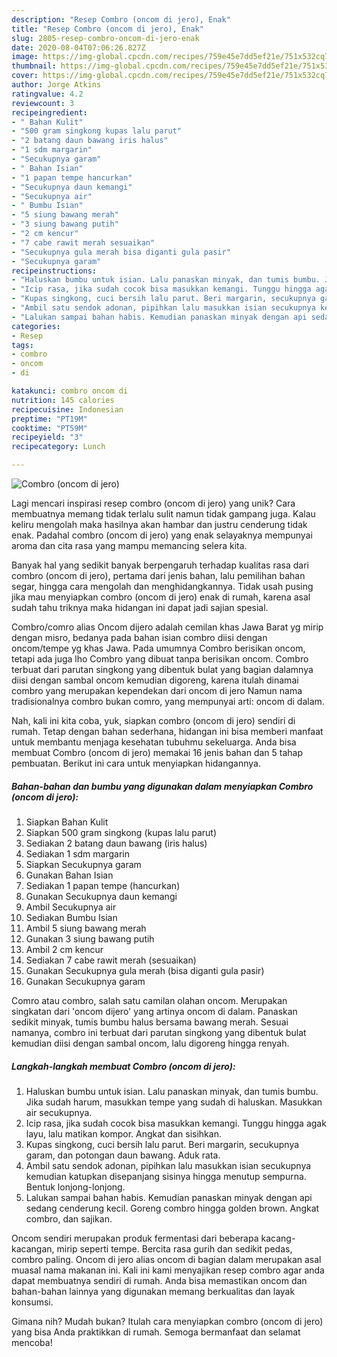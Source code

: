 ```yaml
---
description: "Resep Combro (oncom di jero), Enak"
title: "Resep Combro (oncom di jero), Enak"
slug: 2805-resep-combro-oncom-di-jero-enak
date: 2020-08-04T07:06:26.827Z
image: https://img-global.cpcdn.com/recipes/759e45e7dd5ef21e/751x532cq70/combro-oncom-di-jero-foto-resep-utama.jpg
thumbnail: https://img-global.cpcdn.com/recipes/759e45e7dd5ef21e/751x532cq70/combro-oncom-di-jero-foto-resep-utama.jpg
cover: https://img-global.cpcdn.com/recipes/759e45e7dd5ef21e/751x532cq70/combro-oncom-di-jero-foto-resep-utama.jpg
author: Jorge Atkins
ratingvalue: 4.2
reviewcount: 3
recipeingredient:
- " Bahan Kulit"
- "500 gram singkong kupas lalu parut"
- "2 batang daun bawang iris halus"
- "1 sdm margarin"
- "Secukupnya garam"
- " Bahan Isian"
- "1 papan tempe hancurkan"
- "Secukupnya daun kemangi"
- "Secukupnya air"
- " Bumbu Isian"
- "5 siung bawang merah"
- "3 siung bawang putih"
- "2 cm kencur"
- "7 cabe rawit merah sesuaikan"
- "Secukupnya gula merah bisa diganti gula pasir"
- "Secukupnya garam"
recipeinstructions:
- "Haluskan bumbu untuk isian. Lalu panaskan minyak, dan tumis bumbu. Jika sudah harum, masukkan tempe yang sudah di haluskan. Masukkan air secukupnya."
- "Icip rasa, jika sudah cocok bisa masukkan kemangi. Tunggu hingga agak layu, lalu matikan kompor. Angkat dan sisihkan."
- "Kupas singkong, cuci bersih lalu parut. Beri margarin, secukupnya garam, dan potongan daun bawang. Aduk rata."
- "Ambil satu sendok adonan, pipihkan lalu masukkan isian secukupnya kemudian katupkan disepanjang sisinya hingga menutup sempurna. Bentuk lonjong-lonjong."
- "Lalukan sampai bahan habis. Kemudian panaskan minyak dengan api sedang cenderung kecil. Goreng combro hingga golden brown. Angkat combro, dan sajikan."
categories:
- Resep
tags:
- combro
- oncom
- di

katakunci: combro oncom di 
nutrition: 145 calories
recipecuisine: Indonesian
preptime: "PT19M"
cooktime: "PT59M"
recipeyield: "3"
recipecategory: Lunch

---
```



![Combro (oncom di jero)](https://img-global.cpcdn.com/recipes/759e45e7dd5ef21e/751x532cq70/combro-oncom-di-jero-foto-resep-utama.jpg)

Lagi mencari inspirasi resep combro (oncom di jero) yang unik? Cara membuatnya memang tidak terlalu sulit namun tidak gampang juga. Kalau keliru mengolah maka hasilnya akan hambar dan justru cenderung tidak enak. Padahal combro (oncom di jero) yang enak selayaknya mempunyai aroma dan cita rasa yang mampu memancing selera kita.

Banyak hal yang sedikit banyak berpengaruh terhadap kualitas rasa dari combro (oncom di jero), pertama dari jenis bahan, lalu pemilihan bahan segar, hingga cara mengolah dan menghidangkannya. Tidak usah pusing jika mau menyiapkan combro (oncom di jero) enak di rumah, karena asal sudah tahu triknya maka hidangan ini dapat jadi sajian spesial.

Combro/comro alias Oncom dijero adalah cemilan khas Jawa Barat yg mirip dengan misro, bedanya pada bahan isian combro diisi dengan oncom/tempe yg khas Jawa. Pada umumnya Combro berisikan oncom, tetapi ada juga lho Combro yang dibuat tanpa berisikan oncom. Combro terbuat dari parutan singkong yang dibentuk bulat yang bagian dalamnya diisi dengan sambal oncom kemudian digoreng, karena itulah dinamai combro yang merupakan kependekan dari oncom di jero Namun nama tradisionalnya combro bukan comro, yang mempunyai arti: oncom di dalam.


Nah, kali ini kita coba, yuk, siapkan combro (oncom di jero) sendiri di rumah. Tetap dengan bahan sederhana, hidangan ini bisa memberi manfaat untuk membantu menjaga kesehatan tubuhmu sekeluarga. Anda bisa membuat Combro (oncom di jero) memakai 16 jenis bahan dan 5 tahap pembuatan. Berikut ini cara untuk menyiapkan hidangannya.

<!--inarticleads1-->

##### Bahan-bahan dan bumbu yang digunakan dalam menyiapkan Combro (oncom di jero):

1. Siapkan  Bahan Kulit
1. Siapkan 500 gram singkong (kupas lalu parut)
1. Sediakan 2 batang daun bawang (iris halus)
1. Sediakan 1 sdm margarin
1. Siapkan Secukupnya garam
1. Gunakan  Bahan Isian
1. Sediakan 1 papan tempe (hancurkan)
1. Gunakan Secukupnya daun kemangi
1. Ambil Secukupnya air
1. Sediakan  Bumbu Isian
1. Ambil 5 siung bawang merah
1. Gunakan 3 siung bawang putih
1. Ambil 2 cm kencur
1. Sediakan 7 cabe rawit merah (sesuaikan)
1. Gunakan Secukupnya gula merah (bisa diganti gula pasir)
1. Gunakan Secukupnya garam


Comro atau combro, salah satu camilan olahan oncom. Merupakan singkatan dari &#39;oncom dijero&#39; yang artinya oncom di dalam. Panaskan sedikit minyak, tumis bumbu halus bersama bawang merah. Sesuai namanya, combro ini terbuat dari parutan singkong yang dibentuk bulat kemudian diisi dengan sambal oncom, lalu digoreng hingga renyah. 

<!--inarticleads2-->

##### Langkah-langkah membuat Combro (oncom di jero):

1. Haluskan bumbu untuk isian. Lalu panaskan minyak, dan tumis bumbu. Jika sudah harum, masukkan tempe yang sudah di haluskan. Masukkan air secukupnya.
1. Icip rasa, jika sudah cocok bisa masukkan kemangi. Tunggu hingga agak layu, lalu matikan kompor. Angkat dan sisihkan.
1. Kupas singkong, cuci bersih lalu parut. Beri margarin, secukupnya garam, dan potongan daun bawang. Aduk rata.
1. Ambil satu sendok adonan, pipihkan lalu masukkan isian secukupnya kemudian katupkan disepanjang sisinya hingga menutup sempurna. Bentuk lonjong-lonjong.
1. Lalukan sampai bahan habis. Kemudian panaskan minyak dengan api sedang cenderung kecil. Goreng combro hingga golden brown. Angkat combro, dan sajikan.


Oncom sendiri merupakan produk fermentasi dari beberapa kacang-kacangan, mirip seperti tempe. Bercita rasa gurih dan sedikit pedas, combro paling. Oncom di jero alias oncom di bagian dalam merupakan asal muasal nama makanan ini. Kali ini kami menyajikan resep combro agar anda dapat membuatnya sendiri di rumah. Anda bisa memastikan oncom dan bahan-bahan lainnya yang digunakan memang berkualitas dan layak konsumsi. 

Gimana nih? Mudah bukan? Itulah cara menyiapkan combro (oncom di jero) yang bisa Anda praktikkan di rumah. Semoga bermanfaat dan selamat mencoba!
